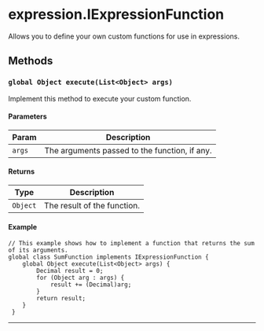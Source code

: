 # expression.IExpressionFunction

Allows you to define your own custom functions for use in expressions.

## Methods
### `global Object execute(List<Object> args)`

Implement this method to execute your custom function.

#### Parameters

|Param|Description|
|---|---|
|`args`|The arguments passed to the function, if any.|

#### Returns

|Type|Description|
|---|---|
|`Object`|The result of the function.|

#### Example
```apex
// This example shows how to implement a function that returns the sum of its arguments.
global class SumFunction implements IExpressionFunction {
    global Object execute(List<Object> args) {
        Decimal result = 0;
        for (Object arg : args) {
            result += (Decimal)arg;
        }
        return result;
    }
 }
```


---
